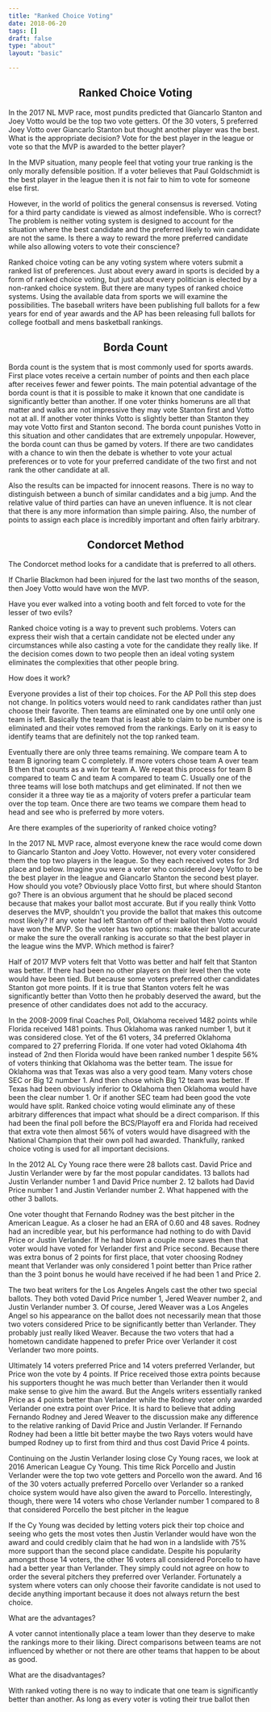 ```yaml
---
title: "Ranked Choice Voting"
date: 2018-06-20
tags: []
draft: false
type: "about"
layout: "basic"

---
```


<h2 style="text-align: center;">Ranked Choice Voting</h2> 
<p>In the 2017 NL MVP race, most pundits predicted that Giancarlo Stanton and Joey Votto would be the top two vote getters. Of the 30 voters, 5 preferred Joey Votto over Giancarlo Stanton but thought another player was the best. What is the appropriate decision? Vote for the best player in the league or vote so that the MVP is awarded to the better player?</p>
<p>In the MVP situation, many people feel that voting your true ranking is the only morally defensible position. If a voter believes that Paul Goldschmidt is the best player in the league then it is not fair to him to vote for someone else first.</p>
<p>However, in the world of politics the general consensus is reversed. Voting for a third party candidate is viewed as almost indefensible. Who is correct? The problem is neither voting system is designed to account for the situation where the best candidate and the preferred likely to win candidate are not the same. Is there a way to reward the more preferred candidate while also allowing voters to vote their conscience?</p>
<p>Ranked choice voting can be any voting system where voters submit a ranked list of preferences. Just about every award in sports is decided by a form of ranked choice voting, but just about every politician is elected by a non-ranked choice system. But there are many types of ranked choice systems. Using the available data from sports we will examine the possibilities. The baseball writers have been publishing full ballots for a few years for end of year awards and the AP has been releasing full ballots for college football and mens basketball rankings.</p>

<h2 style="text-align: center;">Borda Count</h2> 
<p>Borda count is the system that is most commonly used for sports awards. First place votes receive a certain number of points and then each place after receives fewer and fewer points. The main potential advantage of the borda count is that it is possible to make it known that one candidate is significantly better than another. If one voter thinks homeruns are all that matter and walks are not impressive they may vote Stanton first and Votto not at all. If another voter thinks Votto is slightly better than Stanton they may vote Votto first and Stanton second. The borda count punishes Votto in this situation and other candidates that are extremely unpopular. However, the borda count can thus be gamed by voters. If there are two candidates with a chance to win then the debate is whether to vote your actual preferences or to vote for your preferred candidate of the two first and not rank the other candidate at all.</p>
<p>Also the results can be impacted for innocent reasons. There is no way to distinguish between a bunch of similar candidates and a big jump. And the relative value of third parties can have an uneven influence. It is not clear that there is any more information than simple pairing. Also, the number of points to assign each place is incredibly important and often fairly arbitrary.</p>

<h2 style="text-align: center;">Condorcet Method</h2>
<p>The Condorcet method looks for a candidate that is preferred to all others.</p>


<p>If Charlie Blackmon had been injured for the last two months of the season, then Joey Votto would have won the MVP.
<p>Have you ever walked into a voting booth and felt forced to vote for the lesser of two evils?</p>
<p>Ranked choice voting is a way to prevent such problems. Voters can express their wish that a certain candidate not be elected under any circumstances while also casting a vote for the candidate they really like. If the decision comes down to two people then an ideal voting system eliminates the complexities that other people bring. </p>
<p>How does it work?</p>
<p>Everyone provides a list of their top choices. For the AP Poll this step does not change. In politics voters would need to rank candidates rather than just choose their favorite. Then teams are eliminated one by one until only one team is left. Basically the team that is least able to claim to be number one is eliminated and their votes removed from the rankings. Early on it is easy to identify teams that are definitely not the top ranked team.</p>
<p>Eventually there are only three teams remaining. We compare team A to team B ignoring team C completely. If more voters chose team A over team B then that counts as a win for team A. We repeat this process for team B compared to team C and team A compared to team C. Usually one of the three teams will lose both matchups and get eliminated. If not then we consider it a three way tie as a majority of voters prefer a particular team over the top team. Once there are two teams we compare them head to head and see who is preferred by more voters.   </p>
<p>Are there examples of the superiority of ranked choice voting?</p>

<p>In the 2017 NL MVP race, almost everyone knew the race would come down to Giancarlo Stanton and Joey Votto. However, not every voter considered them the top two players in the league. So they each received votes for 3rd place and below. Imagine you were a voter who considered Joey Votto to be the best player in the league and Giancarlo Stanton the second best player. How should you vote? Obviously place Votto first, but where should Stanton go? There is an obvious argument that he should be placed second because that makes your ballot most accurate. But if you really think Votto deserves the MVP, shouldn't you provide the ballot that makes this outcome most likely? If any voter had left Stanton off of their ballot then Votto would have won the MVP. So the voter has two options: make their ballot accurate or make the sure the overall ranking is accurate so that the best player in the league wins the MVP. Which method is fairer?</p>
<p>Half of 2017 MVP voters felt that Votto was better and half felt that Stanton was better. If there had been no other players on their level then the vote would have been tied. But because some voters preferred other candidates Stanton got more points. If it is true that Stanton voters felt he was significantly better than Votto then he probably deserved the award, but the presence of other candidates does not add to the accuracy.</p>

<p>In the 2008-2009 final Coaches Poll, Oklahoma received 1482 points while Florida received 1481 points. Thus Oklahoma was ranked number 1, but it was considered close. Yet of the 61 voters, 34 preferred Oklahoma compared to 27 preferring Florida. If one voter had voted Oklahoma 4th instead of 2nd then Florida would have been ranked number 1 despite 56% of voters thinking that Oklahoma was the better team. The issue for Oklahoma was that Texas was also a very good team. Many voters chose SEC or Big 12 number 1. And then chose which Big 12 team was better. If Texas had been obviously inferior to Oklahoma then Oklahoma would have been the clear number 1. Or if another SEC team had been good the vote would have split. Ranked choice voting would eliminate any of these arbitrary differences that impact what should be a direct comparison. If this had been the final poll before the BCS/Playoff era and Florida had received that extra vote then almost 56% of voters would have disagreed with the National Champion that their own poll had awarded. Thankfully, ranked choice voting is used for all important decisions.</p>
  
<p>In the 2012 AL Cy Young race there were 28 ballots cast. David Price and Justin Verlander were by far the most popular candidates. 13 ballots had Justin Verlander number 1 and David Price number 2. 12 ballots had David Price number 1 and Justin Verlander number 2.  What happened with the other 3 ballots.</p>
  <p>One voter thought that Fernando Rodney was the best pitcher in the American League. As a closer he had an ERA of 0.60 and 48 saves. Rodney had an incredible year, but his performance had nothing to do with David Price or Justin Verlander. If he had blown a couple more saves then that voter would have voted for Verlander first and Price second. Because there was extra bonus of 2 points for first place, that voter choosing Rodney meant that Verlander was only considered 1 point better than Price rather than the 3 point bonus he would have received if he had been 1 and Price 2.</p>
<p>
  The two beat writers for the Los Angeles Angels cast the other two special ballots. They both voted David Price number 1, Jered Weaver number 2, and Justin Verlander number 3. Of course, Jered Weaver was a Los Angeles Angel so his appearance on the ballot does not necessarily mean that those two voters considered Price to be significantly better than Verlander. They probably just really liked Weaver. Because the two voters that had a hometown candidate happened to prefer Price over Verlander it cost Verlander two more points. 
</p>
<p>
  Ultimately 14 voters preferred Price and 14 voters preferred Verlander, but Price won the vote by 4 points. If Price received those extra points because his supporters thought he was much better than Verlander then it would make sense to give him the award. But the Angels writers essentially ranked Price as 4 points better than Verlander while the Rodney voter only awarded Verlander one extra point over Price. It is hard to believe that adding Fernando Rodney and Jered Weaver to the discussion make any difference to the relative ranking of David Price and Justin Verlander. If Fernando Rodney had been a little bit better maybe the two Rays voters would have bumped Rodney up to first from third and thus cost David Price 4 points. 
</p>

<p>Continuing on the Justin Verlander losing close Cy Young races, we look at 2016 American League Cy Young. This time Rick Porcello and Justin Verlander were the top two vote getters and Porcello won the award. And 16 of the 30 voters actually preferred Porcello over Verlander so a ranked choice system would have also given the award to Porcello. Interestingly, though, there were 14 voters who chose Verlander number 1 compared to 8 that considered Porcello the best pitcher in the league
</p>
<p>
  If the Cy Young was decided by letting voters pick their top choice and seeing who gets the most votes then Justin Verlander would have won the award and could credibly claim that he had won in a landslide with 75% more support than the second place candidate. Despite his popularity amongst those 14 voters, the other 16 voters all considered Porcello to have had a better year than Verlander. They simply could not agree on how to order the several pitchers they preferred over Verlander. Fortunately a system where voters can only choose their favorite candidate is not used to decide anything important because it does not always return the best choice.
</p>
<p>What are the advantages?</p>
<p>A voter cannot intentionally place a team lower than they deserve to make the rankings more to their liking. Direct comparisons between teams are not influenced by whether or not there are other teams that happen to be about as good.</p>

<p>What are the disadvantages?</p>
<p>With ranked voting there is no way to indicate that one team is significantly better than another. As long as every voter is voting their true ballot then</p>
